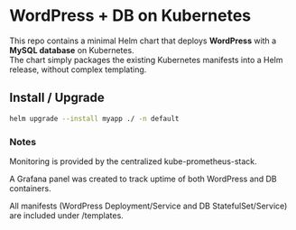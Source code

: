 # WordPress + DB on Kubernetes

This repo contains a minimal Helm chart that deploys **WordPress** with a **MySQL database** on Kubernetes.  
The chart simply packages the existing Kubernetes manifests into a Helm release, without complex templating.

## Install / Upgrade

```bash
helm upgrade --install myapp ./ -n default
```

### Notes

Monitoring is provided by the centralized kube-prometheus-stack.

A Grafana panel was created to track uptime of both WordPress and DB containers.

All manifests (WordPress Deployment/Service and DB StatefulSet/Service) are included under /templates.


